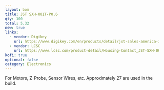 ```yaml
---
layout: bom
title: JST SXH-001T-P0.6
qty: 100
total: 5.32
new: true
links:
  - vendor: Digikey
    url: https://www.digikey.com/en/products/detail/jst-sales-america-inc/SXH-001T-P0-6N/7041446
  - vendor: LCSC
    url: https://www.lcsc.com/product-detail/Housing-Contact_JST-SXH-001T-P0-6N_C385122.html
kofi: true
optional: false
category: Electronics
---
```


For Motors, Z-Probe, Sensor Wires, etc. Approximately 27 are used in the build.